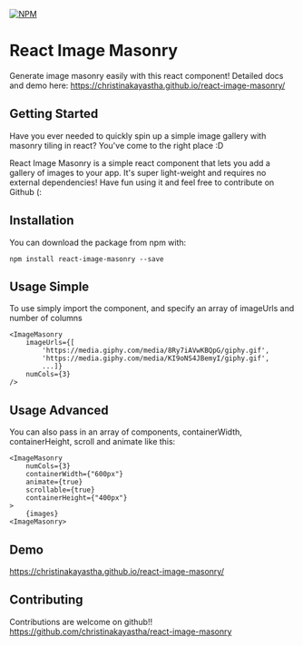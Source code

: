 [![NPM](https://nodei.co/npm/react-image-masonry.png)](https://npmjs.org/package/react-image-masonry)

# React Image Masonry

Generate image masonry easily with this react component! Detailed docs and demo here: https://christinakayastha.github.io/react-image-masonry/

## Getting Started

Have you ever needed to quickly spin up a simple image gallery with masonry tiling in react? You've come to the right place :D

React Image Masonry is a simple react component that lets you add a gallery of images to your app. It's super light-weight and requires no external dependencies! Have fun using it and feel free to contribute on Github (:

## Installation

You can download the package from npm with:

`npm install react-image-masonry --save`

## Usage Simple

To use simply import the component, and specify an array of imageUrls and number of columns

```
<ImageMasonry
    imageUrls={[
        'https://media.giphy.com/media/8Ry7iAVwKBQpG/giphy.gif',
        'https://media.giphy.com/media/KI9oNS4JBemyI/giphy.gif',
        ...]}
    numCols={3}
/>
```

## Usage Advanced

You can also pass in an array of components, containerWidth, containerHeight, scroll and animate like this:
```
<ImageMasonry
    numCols={3}
    containerWidth={"600px"}
    animate={true}
    scrollable={true}
    containerHeight={"400px"}
>
    {images}
<ImageMasonry>
```

## Demo
https://christinakayastha.github.io/react-image-masonry/

## Contributing

Contributions are welcome on github!! https://github.com/christinakayastha/react-image-masonry
